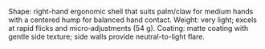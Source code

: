 Shape: right-hand ergonomic shell that suits palm/claw for medium hands with a centered hump for balanced hand contact.
Weight: very light; excels at rapid flicks and micro‑adjustments (54 g).
Coating: matte coating with gentle side texture; side walls provide neutral-to-light flare.
